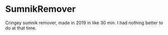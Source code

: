 # SumnikRemover
Cringey sumnik remover, made in 2019 in like 30 min.
I had nothing better to do at that time.
